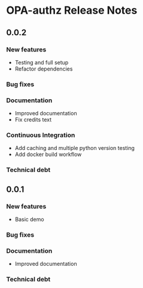 # OPA-authz Release Notes

## 0.0.2

### New features

- Testing and full setup
- Refactor dependencies

### Bug fixes

### Documentation

- Improved documentation
- Fix credits text

### Continuous Integration

- Add caching and multiple python version testing
- Add docker build workflow

### Technical debt

## 0.0.1

### New features

- Basic demo

### Bug fixes

### Documentation

- Improved documentation

### Technical debt
